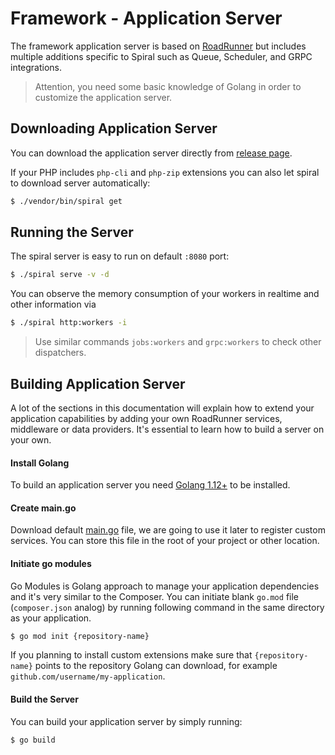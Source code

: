 # Framework - Application Server
The framework application server is based on [RoadRunner](https://roadrunner.dev) but includes multiple additions specific to Spiral such as
Queue, Scheduler, and GRPC integrations.

> Attention, you need some basic knowledge of Golang in order to customize the application server.

## Downloading Application Server
You can download the application server directly from [release page](https://github.com/spiral/framework/releases). 

If your PHP includes `php-cli` and `php-zip` extensions you can also let spiral to download server automatically:

```bash
$ ./vendor/bin/spiral get
```

## Running the Server
The spiral server is easy to run on default `:8080` port:

```bash
$ ./spiral serve -v -d
```

You can observe the memory consumption of your workers in realtime and other information via

```bash
$ ./spiral http:workers -i
```

> Use similar commands `jobs:workers` and `grpc:workers` to check other dispatchers.

## Building Application Server
A lot of the sections in this documentation will explain how to extend your application capabilities by adding your own RoadRunner services, middleware or data providers. It's essential to learn how to build a server on your own.

#### Install Golang
To build an application server you need [Golang 1.12+](https://golang.org/dl/) to be installed.

#### Create main.go
Download default [main.go](https://github.com/spiral/framework/blob/master/main.go) file, we are going to use it later to register custom services. You can store this file in the root of your project or other location.

#### Initiate go modules
Go Modules is Golang approach to manage your application dependencies and it's very similar to the Composer. You can initiate blank 
`go.mod` file (`composer.json` analog) by running following command in the same directory as your application.

```bash
$ go mod init {repository-name}
``` 

If you planning to install custom extensions make sure that `{repository-name}` points to the repository Golang can download, for example
`github.com/username/my-application`.

#### Build the Server
You can build your application server by simply running:

```bash
$ go build
```
